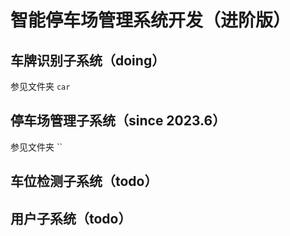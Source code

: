 # 智能停车场管理系统开发（进阶版）

## 车牌识别子系统（doing）
参见文件夹 `car`
## 停车场管理子系统（since 2023.6）
参见文件夹 ``
## 车位检测子系统（todo）

## 用户子系统（todo）


